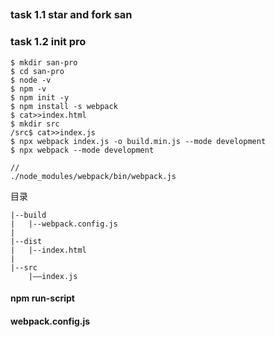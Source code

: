 ##


### task 1.1 star and fork san

### task 1.2 init pro

	$ mkdir san-pro
	$ cd san-pro
	$ node -v
    $ npm -v
	$ npm init -y
	$ npm install -s webpack
	$ cat>>index.html
    $ mkdir src
	/src$ cat>>index.js	
	$ npx webpack index.js -o build.min.js --mode development
	$ npx webpack --mode development

	// 
	./node_modules/webpack/bin/webpack.js

目录

	|--build
	|   |--webpack.config.js
	|
	|--dist
	|   |--index.html
	|
	|--src
	  	|——index.js

#### npm run-script



#### webpack.config.js

	